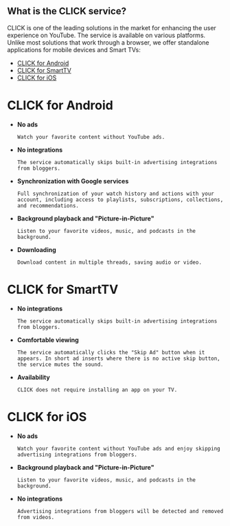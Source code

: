 ## What is the CLICK service?

CLICK is one of the leading solutions in the market for enhancing the user experience on YouTube. The service is available on various platforms. Unlike most solutions that work through a browser, we offer standalone applications for mobile devices and Smart TVs:

- [CLICK for Android](/overview_android.md)
- [CLICK for SmartTV](/overview_tv.md)
- [CLICK for iOS](/overview_ios.md)


# CLICK for Android


- **No ads**  
  
  `Watch your favorite content without YouTube ads.`

- **No integrations**  
  
  `The service automatically skips built-in advertising integrations from bloggers.`

- **Synchronization with Google services**  
  
  `Full synchronization of your watch history and actions with your account, including access to playlists, subscriptions, collections, and recommendations.`

- **Background playback and "Picture-in-Picture"**  
  
  `Listen to your favorite videos, music, and podcasts in the background.`

- **Downloading**  
  
  `Download content in multiple threads, saving audio or video.`



# CLICK for SmartTV

- **No integrations**  
  
  `The service automatically skips built-in advertising integrations from bloggers.`

- **Comfortable viewing**  
  
  `The service automatically clicks the "Skip Ad" button when it appears. In short ad inserts where there is no active skip button, the service mutes the sound.`

- **Availability**  
  
  `CLICK does not require installing an app on your TV.`




# CLICK for iOS

- **No ads**  
  
  `Watch your favorite content without YouTube ads and enjoy skipping advertising integrations from bloggers.`

- **Background playback and "Picture-in-Picture"**  
  
  `Listen to your favorite videos, music, and podcasts in the background.`

- **No integrations**  
  
  `Advertising integrations from bloggers will be detected and removed from videos.`

